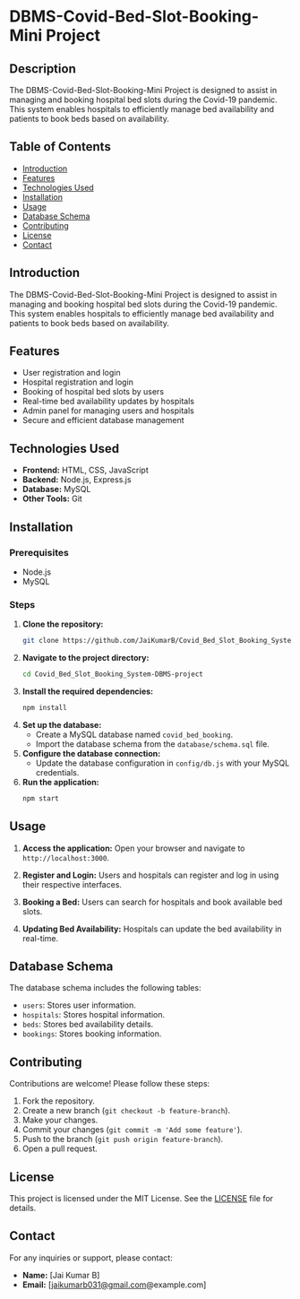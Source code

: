 # DBMS-Covid-Bed-Slot-Booking-Mini Project

## Description
The DBMS-Covid-Bed-Slot-Booking-Mini Project is designed to assist in managing and booking hospital bed slots during the Covid-19 pandemic. This system enables hospitals to efficiently manage bed availability and patients to book beds based on availability.

## Table of Contents
- [Introduction](#introduction)
- [Features](#features)
- [Technologies Used](#technologies-used)
- [Installation](#installation)
- [Usage](#usage)
- [Database Schema](#database-schema)
- [Contributing](#contributing)
- [License](#license)
- [Contact](#contact)

## Introduction
The DBMS-Covid-Bed-Slot-Booking-Mini Project is designed to assist in managing and booking hospital bed slots during the Covid-19 pandemic. This system enables hospitals to efficiently manage bed availability and patients to book beds based on availability.

## Features
- User registration and login
- Hospital registration and login
- Booking of hospital bed slots by users
- Real-time bed availability updates by hospitals
- Admin panel for managing users and hospitals
- Secure and efficient database management

## Technologies Used
- **Frontend:** HTML, CSS, JavaScript
- **Backend:** Node.js, Express.js
- **Database:** MySQL
- **Other Tools:** Git

## Installation
### Prerequisites
- Node.js
- MySQL

### Steps
1. **Clone the repository:**
    ```bash
    git clone https://github.com/JaiKumarB/Covid_Bed_Slot_Booking_System-DBMS-project/blob/main/README.md
    ```
2. **Navigate to the project directory:**
    ```bash
    cd Covid_Bed_Slot_Booking_System-DBMS-project
    ```
3. **Install the required dependencies:**
    ```bash
    npm install
    ```
4. **Set up the database:**
    - Create a MySQL database named `covid_bed_booking`.
    - Import the database schema from the `database/schema.sql` file.
5. **Configure the database connection:**
    - Update the database configuration in `config/db.js` with your MySQL credentials.
6. **Run the application:**
    ```bash
    npm start
    ```

## Usage
1. **Access the application:**
   Open your browser and navigate to `http://localhost:3000`.
   
2. **Register and Login:**
   Users and hospitals can register and log in using their respective interfaces.
   
3. **Booking a Bed:**
   Users can search for hospitals and book available bed slots.
   
4. **Updating Bed Availability:**
   Hospitals can update the bed availability in real-time.

## Database Schema
The database schema includes the following tables:
- `users`: Stores user information.
- `hospitals`: Stores hospital information.
- `beds`: Stores bed availability details.
- `bookings`: Stores booking information.

## Contributing
Contributions are welcome! Please follow these steps:
1. Fork the repository.
2. Create a new branch (`git checkout -b feature-branch`).
3. Make your changes.
4. Commit your changes (`git commit -m 'Add some feature'`).
5. Push to the branch (`git push origin feature-branch`).
6. Open a pull request.

## License
This project is licensed under the MIT License. See the [LICENSE](LICENSE) file for details.

## Contact
For any inquiries or support, please contact:
- **Name:** [Jai Kumar B]
- **Email:** [jaikumarb031@gmail.com@example.com]
